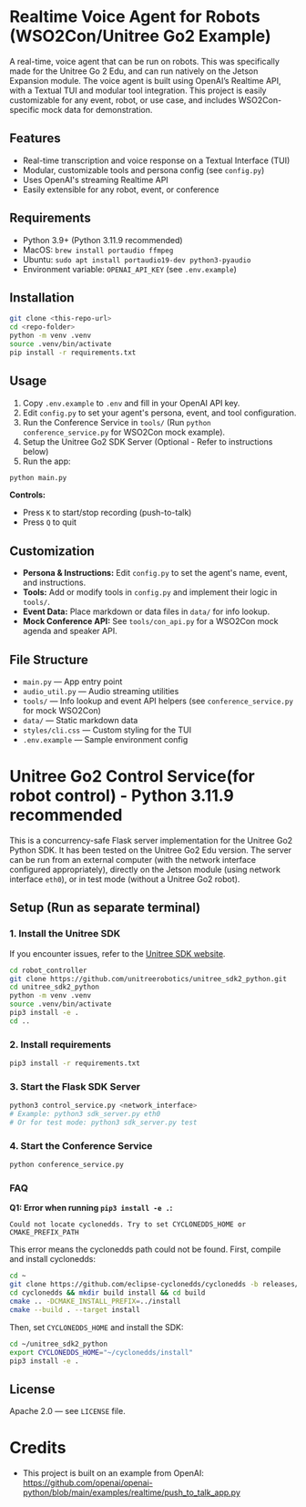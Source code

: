 
# Realtime Voice Agent for Robots (WSO2Con/Unitree Go2 Example)


A real-time, voice agent that can be run on robots. This was specifically made for the Unitree Go 2 Edu, and can run natively on the Jetson Expansion module. The voice agent is built using OpenAI’s Realtime API, with a Textual TUI and modular tool integration. This project is easily customizable for any event, robot, or use case, and includes WSO2Con-specific mock data for demonstration.


## Features

- Real-time transcription and voice response on a Textual Interface (TUI)
- Modular, customizable tools and persona config (see `config.py`)
- Uses OpenAI's streaming Realtime API
- Easily extensible for any robot, event, or conference


## Requirements

- Python 3.9+ (Python 3.11.9 recommended)
- MacOS: `brew install portaudio ffmpeg`
- Ubuntu: `sudo apt install portaudio19-dev python3-pyaudio`
- Environment variable: `OPENAI_API_KEY` (see `.env.example`)


## Installation

```bash
git clone <this-repo-url>
cd <repo-folder>
python -m venv .venv
source .venv/bin/activate
pip install -r requirements.txt
```


## Usage

1. Copy `.env.example` to `.env` and fill in your OpenAI API key.
2. Edit `config.py` to set your agent's persona, event, and tool configuration.
3. Run the Conference Service in `tools/` (Run `python conference_service.py` for WSO2Con mock example).
4. Setup the Unitree Go2 SDK Server (Optional - Refer to instructions below)
5. Run the app:

```bash
python main.py
```

**Controls:**
- Press `K` to start/stop recording (push-to-talk)
- Press `Q` to quit

## Customization

- **Persona & Instructions:** Edit `config.py` to set the agent's name, event, and instructions.
- **Tools:** Add or modify tools in `config.py` and implement their logic in `tools/`.
- **Event Data:** Place markdown or data files in `data/` for info lookup.
- **Mock Conference API:** See `tools/con_api.py` for a WSO2Con mock agenda and speaker API.


## File Structure

- `main.py` — App entry point
- `audio_util.py` — Audio streaming utilities
- `tools/` — Info lookup and event API helpers (see `conference_service.py` for mock WSO2Con)
- `data/` — Static markdown data
- `styles/cli.css` — Custom styling for the TUI
- `.env.example` — Sample environment config

# Unitree Go2 Control Service(for robot control) - Python 3.11.9 recommended


This is a concurrency-safe Flask server implementation for the Unitree Go2 Python SDK. It has been tested on the Unitree Go2 Edu version. The server can be run from an external computer (with the network interface configured appropriately), directly on the Jetson module (using network interface `eth0`), or in test mode (without a Unitree Go2 robot).

## Setup (Run as separate terminal)

### 1. Install the Unitree SDK
If you encounter issues, refer to the [Unitree SDK website](https://github.com/unitreerobotics/unitree_sdk2_python).

```bash
cd robot_controller
git clone https://github.com/unitreerobotics/unitree_sdk2_python.git
cd unitree_sdk2_python
python -m venv .venv
source .venv/bin/activate
pip3 install -e .
cd ..
```

### 2. Install requirements

```bash
pip3 install -r requirements.txt
```


### 3. Start the Flask SDK Server

```bash
python3 control_service.py <network_interface>
# Example: python3 sdk_server.py eth0
# Or for test mode: python3 sdk_server.py test
```

### 4. Start the Conference Service
```bash
python conference_service.py
```

### FAQ
**Q1: Error when running `pip3 install -e .`:**
```
Could not locate cyclonedds. Try to set CYCLONEDDS_HOME or CMAKE_PREFIX_PATH
```
This error means the cyclonedds path could not be found. First, compile and install cyclonedds:

```bash
cd ~
git clone https://github.com/eclipse-cyclonedds/cyclonedds -b releases/0.10.x 
cd cyclonedds && mkdir build install && cd build
cmake .. -DCMAKE_INSTALL_PREFIX=../install
cmake --build . --target install
```

Then, set `CYCLONEDDS_HOME` and install the SDK:

```bash
cd ~/unitree_sdk2_python
export CYCLONEDDS_HOME="~/cyclonedds/install"
pip3 install -e .
```

## License

Apache 2.0 — see `LICENSE` file.

# Credits

- This project is built on an example from OpenAI: https://github.com/openai/openai-python/blob/main/examples/realtime/push_to_talk_app.py